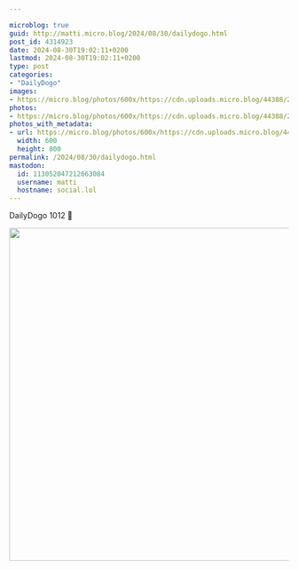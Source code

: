 ```yaml
---

microblog: true
guid: http://matti.micro.blog/2024/08/30/dailydogo.html
post_id: 4314923
date: 2024-08-30T19:02:11+0200
lastmod: 2024-08-30T19:02:11+0200
type: post
categories:
- "DailyDogo"
images:
- https://micro.blog/photos/600x/https://cdn.uploads.micro.blog/44388/2024/aacc9b514496477d8f85ff4068937ba4.jpg
photos:
- https://micro.blog/photos/600x/https://cdn.uploads.micro.blog/44388/2024/aacc9b514496477d8f85ff4068937ba4.jpg
photos_with_metadata:
- url: https://micro.blog/photos/600x/https://cdn.uploads.micro.blog/44388/2024/aacc9b514496477d8f85ff4068937ba4.jpg
  width: 600
  height: 800
permalink: /2024/08/30/dailydogo.html
mastodon:
  id: 113052047212663084
  username: matti
  hostname: social.lol
---
```

DailyDogo 1012 🐶

<img src="/media/uploads/2024/aacc9b514496477d8f85ff4068937ba4.jpg" width="600" alt="" />
